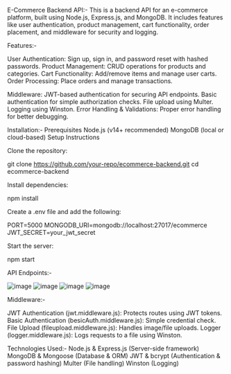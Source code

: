 E-Commerce Backend API:-
This is a backend API for an e-commerce platform, built using Node.js, Express.js, and MongoDB. It includes features like user authentication, product management, cart functionality, order placement, and middleware for security and logging.

Features:-

User Authentication: Sign up, sign in, and password reset with hashed passwords.
Product Management: CRUD operations for products and categories.
Cart Functionality: Add/remove items and manage user carts.
Order Processing: Place orders and manage transactions.

Middleware:
JWT-based authentication for securing API endpoints.
Basic authentication for simple authorization checks.
File upload using Multer.
Logging using Winston.
Error Handling & Validations: Proper error handling for better debugging.

Installation:-
Prerequisites
Node.js (v14+ recommended)
MongoDB (local or cloud-based)
Setup Instructions

Clone the repository:

git clone https://github.com/your-repo/ecommerce-backend.git
cd ecommerce-backend

Install dependencies:

npm install

Create a .env file and add the following:

PORT=5000
MONGODB_URI=mongodb://localhost:27017/ecommerce
JWT_SECRET=your_jwt_secret

Start the server:

npm start

API Endpoints:-

![image](https://github.com/user-attachments/assets/427a60d3-d07e-4e82-8905-eed497ec484d)
![image](https://github.com/user-attachments/assets/aa8dbaeb-3542-45d6-a606-5116c798515f)
![image](https://github.com/user-attachments/assets/829fa96c-c81e-4029-8353-ad8f293a0761)
![image](https://github.com/user-attachments/assets/b851d42e-9054-497e-a7ec-5113f1b9b422)

Middleware:-

JWT Authentication (jwt.middleware.js): Protects routes using JWT tokens.
Basic Authentication (besicAuth.middleware.js): Simple credential check.
File Upload (fileupload.middleware.js): Handles image/file uploads.
Logger (logger.middleware.js): Logs requests to a file using Winston.

Technologies Used:-
Node.js & Express.js (Server-side framework)
MongoDB & Mongoose (Database & ORM)
JWT & bcrypt (Authentication & password hashing)
Multer (File handling)
Winston (Logging)




